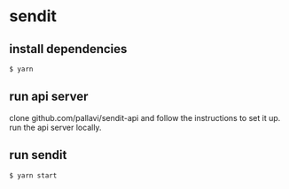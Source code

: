 # sendit

## install dependencies
```sh
$ yarn
```

## run api server
clone github.com/pallavi/sendit-api and follow the instructions to set it up. 
run the api server locally.

## run sendit
```
$ yarn start
```
